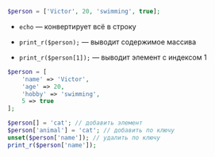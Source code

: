 
```php
$person = ['Victor', 20, 'swimming', true];
```

- `echo` — конвертирует всё в строку
    
- `print_r($person);` — выводит содержимое массива
    
- `print_r($person[1]);` — выводит элемент с индексом 1
    

```php
$person = [
	'name' => 'Victor',
	'age' => 20,
	'hobby' => 'swimming',
	5 => true
];

$person[] = 'cat'; // добавить элемент
$person['animal'] = 'cat'; // добавить по ключу
unset($person['name']); // удалить по ключу
print_r($person['name']);
```
